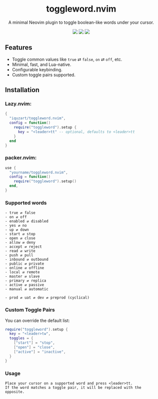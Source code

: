 <h1 align="center">
 toggleword.nvim
</h1>

<p align="center">
A minimal Neovim plugin to toggle boolean-like words under your cursor.
</p>

<p align="center">
  <img src="https://img.shields.io/badge/built%20with-neovim%20lua-blue.svg?style=flat-square" />
  <img src="https://img.shields.io/github/license/iquzart/toggleword.nvim?style=flat-square" />
  <img src="https://github.com/iquzart/toggleword.nvim/actions/workflows/test.yml/badge.svg" />
</p>

## Features

- Toggle common values like `true` ⇄ `false`, `on` ⇄ `off`, etc.
- Minimal, fast, and Lua-native.
- Configurable keybinding.
- Custom toggle pairs supported.

## Installation

### Lazy.nvim:

```lua
{
  "iquzart/toggleword.nvim",
  config = function()
    require("toggleword").setup {
      key = "<leader>tt" -- optional, defaults to <leader>tt
    }
  end
}
```

### packer.nvim:

```lua
use {
  "yourname/toggleword.nvim",
  config = function()
    require("toggleword").setup()
  end,
}
```

### Supported words

```
- true ⇄ false
- on ⇄ off
- enabled ⇄ disabled
- yes ⇄ no
- up ⇄ down
- start ⇄ stop
- open ⇄ close
- allow ⇄ deny
- accept ⇄ reject
- read ⇄ write
- push ⇄ pull
- inbound ⇄ outbound
- public ⇄ private
- online ⇄ offline
- local ⇄ remote
- master ⇄ slave
- primary ⇄ replica
- active ⇄ passive
- manual ⇄ automatic

- prod ⇄ uat ⇄ dev ⇄ preprod (cyclical)
```

### Custom Toggle Pairs

You can override the default list:

```lua
require("toggleword").setup {
  key = "<leader>tw",
  toggles = {
    ["start"] = "stop",
    ["open"] = "close",
    ["active"] = "inactive",
  }
}
```

### Usage

```
Place your cursor on a supported word and press <leader>tt.
If the word matches a toggle pair, it will be replaced with the opposite.
```
